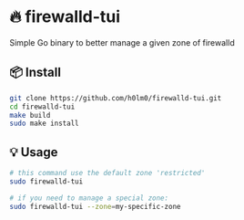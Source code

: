 # 🔥 firewalld-tui

Simple Go binary to better manage a given zone of firewalld


## 📦 Install

```bash
git clone https://github.com/h0lm0/firewalld-tui.git
cd firewalld-tui
make build
sudo make install
```

## 💡 Usage

```bash
# this command use the default zone 'restricted'
sudo firewalld-tui

# if you need to manage a special zone:
sudo firewalld-tui --zone=my-specific-zone
```
